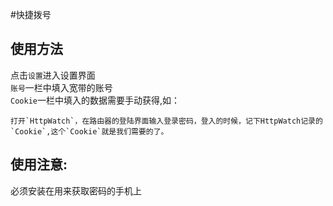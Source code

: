 #快捷拨号


使用方法
---
点击`设置`进入设置界面</br>
`账号`一栏中填入宽带的账号</br>
`Cookie`一栏中填入的数据需要手动获得,如：
```
打开`HttpWatch`，在路由器的登陆界面输入登录密码，登入的时候，记下HttpWatch记录的`Cookie`,这个`Cookie`就是我们需要的了。
```

使用注意:
---
必须安装在用来获取密码的手机上
